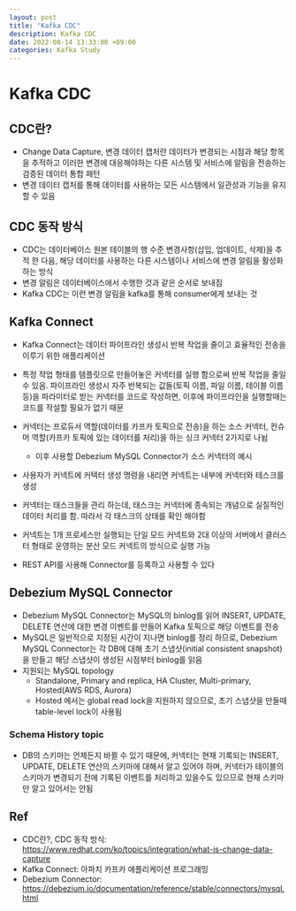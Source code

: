 ```yaml
---
layout: post
title: "Kafka CDC"
description: Kafka CDC
date: 2022-08-14 13:33:00 +09:00
categories: Kafka Study
---
```



# Kafka CDC

## CDC란?
- Change Data Capture, 변경 데이터 캡처란 데이터가 변경되는 시점과 해당 항목을 추적하고 이러한 변경에 대응해야하는 다른 시스템 및 서비스에 알림을 전송하는 검증된 데이터 통합 패턴
- 변경 데이터 캡처를 통해 데이터를 사용하는 모든 시스템에서 일관성과 기능을 유지할 수 있음

## CDC 동작 방식
- CDC는 데이터베이스 원본 테이블의 행 수준 변경사항(삽입, 업데이트, 삭제)을 추적 한 다음, 해당 데이터를 사용하는 다른 시스템이나 서비스에 변경 알림을 활성화 하는 방식
- 변경 알림은 데이터베이스에서 수행한 것과 같은 순서로 보내짐
- Kafka CDC는 이런 변경 알림을 kafka를 통해 consumer에게 보내는 것

## Kafka Connect
- Kafka Connect는 데이터 파이프라인 생성시 반복 작업을 줄이고 효율적인 전송을 이루기 위한 애플리케이션
- 특정 작업 형태를 템플릿으로 만들어놓은 커넥터를 실행 함으로써 반복 작업을 줄일 수 있음. 파이프라인 생성시 자주 반복되는 값들(토픽 이름, 파일 이름, 테이블 이름 등)을 파라미터로 받는 커넥터를 코드로 작성하면, 이후에 파이프라인을 실행할때는 코드를 작설할 필요가 없기 때문
- 커넥터는 프로듀서 역할(데이터를 카프카 토픽으로 전송)을 하는 소스 커넥터, 컨슈머 역할(카프카 토픽에 있는 데이터를 처리)을 하는 싱크 커넥터 2가지로 나뉨
    * 이후 사용할 Debezium MySQL Connector가 소스 커넥터의 예시

- 사용자가 커넥트에 커텍터 생성 명령을 내리면 커넥트는 내부에 커넥터와 테스크를 생성
- 커넥터는 태스크들을 관리 하는데, 태스크는 커넥터에 종속되는 개념으로 실질적인 데이터 처리를 함. 따라서 각 태스크의 상태를 확인 해야함
- 커넥트는 1개 프로세스만 실행되는 단일 모드 커넥트와 2대 이상의 서버에서 클러스터 형태로 운영하는 분산 모드 커넥트의 방식으로 실행 가능
- REST API를 사용해 Connector를 등록하고 사용할 수 있다

## Debezium MySQL Connector
- Debezium MySQL Connector는 MySQL의 binlog를 읽어 INSERT, UPDATE, DELETE 연산에 대한 변경 이벤트를 만들어 Kafka 토픽으로 해당 이벤트를 전송
- MySQL은 일반적으로 지정된 시간이 지나면 binlog를 정리 하므로, Debezium MySQL Connector는 각 DB에 대해 초기 스냅샷(initial consistent snapshot)을 만들고 해당 스냅샷이 생성된 시점부터 binlog를 읽음
- 지원되는 MySQL topology
    - Standalone, Primary and replica, HA Cluster, Multi-primary, Hosted(AWS RDS, Aurora)
    - Hosted 에서는 global read lock을 지원하지 않으므로, 초기 스냅샷을 만들때 table-level lock이 사용됨

### Schema History topic
- DB의 스키마는 언제든지 바뀔 수 있기 때문에, 커넥터는 현재 기록되는 INSERT, UPDATE, DELETE 연산의 스키마에 대해서 알고 있어야 하며, 커넥터가 테이블의 스키마가 변경되기 전에 기록된 이벤트를 처리하고 있을수도 있으므로 현재 스키마만 알고 있어서는 안됨


## Ref
- CDC란?, CDC 동작 방식: https://www.redhat.com/ko/topics/integration/what-is-change-data-capture
- Kafka Connect: 아파치 카프카 애플리케이션 프로그래밍
- Debezium Connector: https://debezium.io/documentation/reference/stable/connectors/mysql.html
